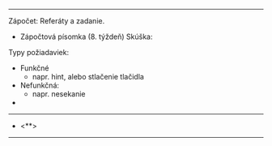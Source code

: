 ***********
Zápočet: Referáty a zadanie.
- Zápočtová písomka (8. týždeň)
Skúška: 



Typy požiadaviek:
- Funkčné
	- napr. hint, alebo stlačenie tlačidla
- Nefunkčná:
	- napr. nesekanie
- 


---
- <**>
---